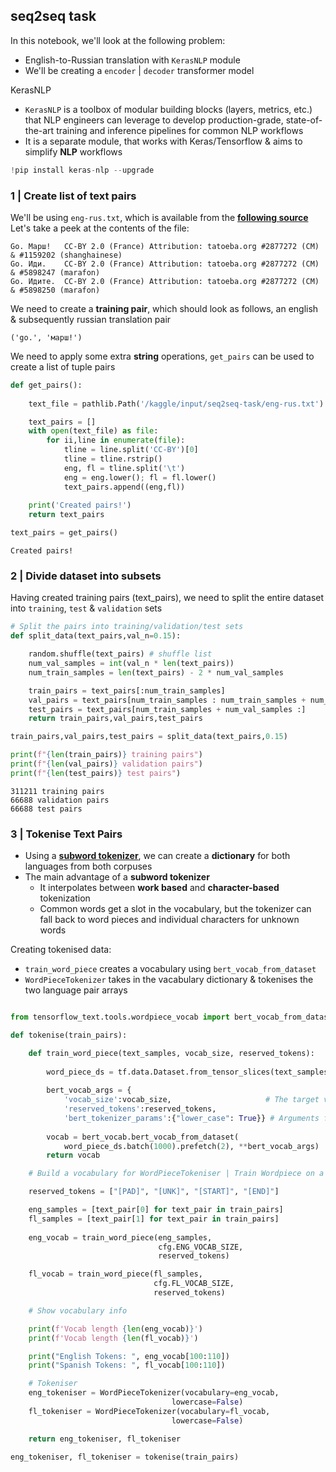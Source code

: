 ## seq2seq task 


In this notebook, we'll look at the following problem:

- English-to-Russian translation with <code>KerasNLP</code> module
- We'll be creating a <code>encoder</code> | <code>decoder</code> transformer model

KerasNLP

- <code>KerasNLP</code> is a toolbox of modular building blocks (layers, metrics, etc.) that NLP engineers can leverage to develop production-grade, state-of-the-art training and inference pipelines for common NLP workflows
- It is a separate module, that works with Keras/Tensorflow & aims to simplify **NLP** workflows

```python
!pip install keras-nlp --upgrade
```

### 1 | Create list of text pairs

We'll be using <code>eng-rus.txt</code>, which is available from the **[following source](http://www.manythings.org/anki/)**
Let's take a peek at the contents of the file:

```
Go.	Марш!	CC-BY 2.0 (France) Attribution: tatoeba.org #2877272 (CM) & #1159202 (shanghainese)
Go.	Иди.	CC-BY 2.0 (France) Attribution: tatoeba.org #2877272 (CM) & #5898247 (marafon)
Go.	Идите.	CC-BY 2.0 (France) Attribution: tatoeba.org #2877272 (CM) & #5898250 (marafon)
```

We need to create a **training pair**, which should look as follows, an english & subsequently russian translation pair

```
('go.', 'марш!')
```

We need to apply some extra **string** operations, <code>get_pairs</code> can be used to create a list of tuple pairs

```python
def get_pairs():
    
    text_file = pathlib.Path('/kaggle/input/seq2seq-task/eng-rus.txt')

    text_pairs = []
    with open(text_file) as file:
        for ii,line in enumerate(file):
            tline = line.split('CC-BY')[0]
            tline = tline.rstrip()
            eng, fl = tline.split('\t')
            eng = eng.lower(); fl = fl.lower()
            text_pairs.append((eng,fl))
            
    print('Created pairs!')
    return text_pairs

text_pairs = get_pairs()
```

```
Created pairs!
```

### 2 | Divide dataset into subsets

Having created training pairs (text_pairs), we need to split the entire dataset into <code>training</code>, <code>test</code> & <code>validation</code> sets

```python
# Split the pairs into training/validation/test sets
def split_data(text_pairs,val_n=0.15):

    random.shuffle(text_pairs) # shuffle list 
    num_val_samples = int(val_n * len(text_pairs))
    num_train_samples = len(text_pairs) - 2 * num_val_samples

    train_pairs = text_pairs[:num_train_samples]
    val_pairs = text_pairs[num_train_samples : num_train_samples + num_val_samples]
    test_pairs = text_pairs[num_train_samples + num_val_samples :]
    return train_pairs,val_pairs,test_pairs

train_pairs,val_pairs,test_pairs = split_data(text_pairs,0.15)

print(f"{len(train_pairs)} training pairs")
print(f"{len(val_pairs)} validation pairs")
print(f"{len(test_pairs)} test pairs")
```

```
311211 training pairs
66688 validation pairs
66688 test pairs
```

### 3 | Tokenise Text Pairs

- Using a **[subword tokenizer](https://www.tensorflow.org/text/guide/subwords_tokenizer?hl=en)**, we can create a **dictionary** for both languages from both corpuses 
- The main advantage of a **subword tokenizer**
   - It interpolates between **work based** and **character-based** tokenization 
   - Common words get a slot in the vocabulary, but the tokenizer can fall back to word pieces and individual characters for unknown words

Creating tokenised data:

- <code>train_word_piece</code> creates a vocabulary using <code>bert_vocab_from_dataset</code>
- <code>WordPieceTokenizer</code> takes in the vacabulary dictionary & tokenises the two language pair arrays

```python

from tensorflow_text.tools.wordpiece_vocab import bert_vocab_from_dataset as bert_vocab

def tokenise(train_pairs):

    def train_word_piece(text_samples, vocab_size, reserved_tokens):
        
        word_piece_ds = tf.data.Dataset.from_tensor_slices(text_samples)
        
        bert_vocab_args = {
            'vocab_size':vocab_size,                     # The target vocabulary size
            'reserved_tokens':reserved_tokens,
            'bert_tokenizer_params':{"lower_case": True}} # Arguments for `text.BertTokenizer
        
        vocab = bert_vocab.bert_vocab_from_dataset(
            word_piece_ds.batch(1000).prefetch(2), **bert_vocab_args)
        return vocab

    # Build a vocabulary for WordPieceTokeniser | Train Wordpiece on a corpus

    reserved_tokens = ["[PAD]", "[UNK]", "[START]", "[END]"]

    eng_samples = [text_pair[0] for text_pair in train_pairs]
    fl_samples = [text_pair[1] for text_pair in train_pairs]
    
    eng_vocab = train_word_piece(eng_samples, 
                                 cfg.ENG_VOCAB_SIZE,
                                 reserved_tokens)

    fl_vocab = train_word_piece(fl_samples, 
                                cfg.FL_VOCAB_SIZE,
                                reserved_tokens)

    # Show vocabulary info

    print(f'Vocab length {len(eng_vocab)}')
    print(f'Vocab length {len(fl_vocab)}')

    print("English Tokens: ", eng_vocab[100:110])
    print("Spanish Tokens: ", fl_vocab[100:110])

    # Tokeniser
    eng_tokeniser = WordPieceTokenizer(vocabulary=eng_vocab, 
                                    lowercase=False)
    fl_tokeniser = WordPieceTokenizer(vocabulary=fl_vocab,
                                    lowercase=False)

    return eng_tokeniser, fl_tokeniser

eng_tokeniser, fl_tokeniser = tokenise(train_pairs)
```

